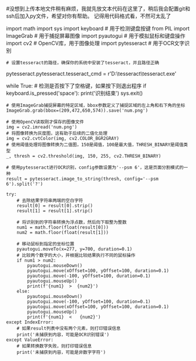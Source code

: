 #没想到上传本地文件稍有麻烦，我就先放文本代码在这里了，稍后我会配置git和ssh后加入py文件，希望对你有帮助。
记得用代码格式看，不然可太乱了

import math
import sys
import keyboard  # 用于检测键盘按键
from PIL import ImageGrab  # 用于捕捉屏幕图像
import pyautogui  # 用于模拟鼠标和键盘操作
import cv2  # OpenCV库，用于图像处理
import pytesseract  # 用于OCR文字识别

    # 设置tesseract的路径，确保你的系统中安装了tesseract，并且路径正确
pytesseract.pytesseract.tesseract_cmd = r'D:\tesseract\tesseract.exe'

while True:
    # 检测是否按下了空格键，如果按下则退出程序
    if keyboard.is_pressed('space'):
        print('识别结束')
        sys.exit()

    # 使用ImageGrab捕捉屏幕的特定区域，bbox参数定义了捕捉区域的左上角和右下角的坐标
    ImageGrab.grab(bbox=(209,472,650,574)).save('num.png')

    # 使用OpenCV读取刚才保存的图像文件
    img = cv2.imread('num.png')
    # 将图像转换为灰度图，这有助于后续的二值化处理
    img = cv2.cvtColor(img, cv2.COLOR_BGR2GRAY)
    # 使用阈值处理将图像转换为二值图，150是阈值，100是最大值，THRESH_BINARY是阈值类型
    _, thresh = cv2.threshold(img, 150, 255, cv2.THRESH_BINARY)

    # 使用pytesseract进行OCR识别，config参数设置为'--psm 6'，这是页面分割模式的一种
    result = pytesseract.image_to_string(thresh, config='--psm 6').split('?')

    try:
        # 去除结果字符串两端的空白字符
        result[0] = result[0].strip()
        result[1] = result[1].strip()

        # 将识别到的字符串转换为浮点数，然后向下取整为整数
        num1 = math.floor(float(result[0]))
        num2 = math.floor(float(result[1]))

        # 移动鼠标到指定的坐标位置
        pyautogui.moveTo(x=277, y=700, duration=0.1)
        # 比较两个数字的大小，并根据比较结果执行不同的鼠标操作
        if num1 > num2:
            pyautogui.mouseDown()
            pyautogui.move(xOffset=100, yOffset=100, duration=0.1)
            pyautogui.move(-100, yOffset=100, duration=0.1)
            pyautogui.mouseUp()
            print(f'{num1}  >  {num2}')
        else:
            pyautogui.mouseDown()
            pyautogui.move(-100, yOffset=100, duration=0.1)
            pyautogui.move(xOffset=100, yOffset=100, duration=0.1)
            pyautogui.mouseUp()
            print(f'{num1}  <   {num2}')
    except IndexError:
        # 如果result列表中没有两个元素，则打印错误信息
        print('未捕获到内容，可能是OCR识别错误')
    except ValueError:
        # 如果转换数字失败，则打印错误信息
        print('未捕获到内容，可能是非数字字符')
